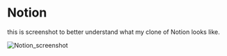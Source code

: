 # Notion
this is screenshot to better understand what my clone of Notion looks like.

![Notion_screenshot](https://github.com/10Arman10/Notion/blob/main/Images/Notion_Project_screenshot.png)
